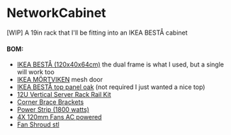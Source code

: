 # NetworkCabinet

[WIP] A 19in rack that I'll be fitting into an IKEA BESTÅ cabinet

#### BOM:

- [IKEA BESTÅ (120x40x64cm)](https://www.ikea.com/us/en/p/besta-frame-white-10245846/) the dual frame is what I used, but a single will work too
- [IKEA MÖRTVIKEN](https://www.ikea.com/us/en/p/moertviken-door-white-20490823/) mesh door
- [IKEA BESTÅ top panel oak](https://www.ikea.com/us/en/p/besta-top-panel-oak-veneer-20472918/) (not required I just wanted a nice top)
- [12U Vertical Server Rack Rail Kit](https://amzn.to/3VlM4mu)
- [Corner Brace Brackets](https://amzn.to/3D0lHwc)
- [Power Strip (1800 watts)](https://amzn.to/4f0fFc4)
- [4X 120mm Fans AC powered](https://amzn.to/3B1EDtV)
- [Fan Shroud stl](https://makerworld.com/en/models/847148#profileId-794416)
